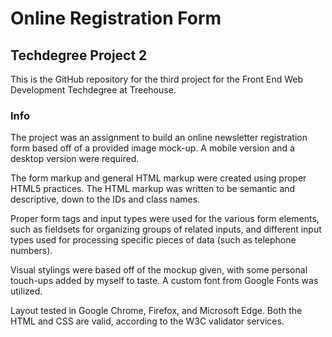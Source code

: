 # Online Registration Form

## Techdegree Project 2

This is the GitHub repository for the third project for the Front End Web Development Techdegree at Treehouse.

### Info

The project was an assignment to build an online newsletter registration form based off of a provided image mock-up. A mobile version and a desktop version were required.

The form markup and general HTML markup were created using proper HTML5 practices. The HTML markup was written to be semantic and descriptive, down to the IDs and class names.

Proper form tags and input types were used for the various form elements, such as fieldsets for organizing groups of related inputs, and different input types used for processing specific pieces of data (such as telephone numbers).

Visual stylings were based off of the mockup given, with some personal touch-ups added by myself to taste. A custom font from Google Fonts was utilized.

Layout tested in Google Chrome, Firefox, and Microsoft Edge. Both the HTML and CSS are valid, according to the W3C validator services.